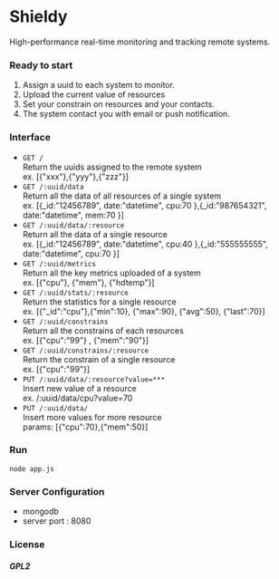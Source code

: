 # Shieldy #
High-performance real-time monitoring and tracking remote systems.

### Ready to start ###
1. Assign a uuid to each system to monitor.
2. Upload the current value of resources  
2. Set your constrain on resources and your contacts.
3. The system contact you with email or push notification. 


### Interface ###
* `GET /`   
Return the uuids assigned to the remote system    
ex. [{"xxx"},{"yyy"},{"zzz"}]
* `GET /:uuid/data`    
Return all the data of all resources of a single system    
ex. [{_id:"12456789", date:"datetime", cpu:70 },{_id:"987654321", date:"datetime", mem:70 }]    
* `GET /:uuid/data/:resource`    
Return all the data of a single resource     
ex. [{_id:"12456789", date:"datetime", cpu:40 },{_id:"555555555", date:"datetime", cpu:70 }]    
* `GET /:uuid/metrics`    
Return all the key metrics uploaded of a system     
ex. [{"cpu"}, {"mem"}, {"hdtemp"}]    
* `GET /:uuid/stats/:resource`    
Return the statistics for a single resource     
ex. [{"_id":"cpu"},{"min":10}, {"max":90}, {"avg":50}, {"last":70}]    
* `GET /:uuid/constrains`    
Return all the constrains of each resources     
ex. [{"cpu":"99"} , {"mem":"90"}]    
* `GET /:uuid/constrains/:resource`    
Return the constrain of a single resource     
ex. [{"cpu":"99"}]    
* `PUT /:uuid/data/:resource?value=***`    
Insert new value of a resource    
ex. /:uuid/data/cpu?value=70    
* `PUT /:uuid/data/`    
Insert more values for more resource    
params: [{"cpu":70},{"mem":50}]    

### Run ###
`node app.js`

### Server Configuration ###
- mongodb
- server port : 8080

### License ###
##### GPL2 #####


